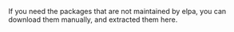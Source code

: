 If you need the packages that are not maintained by elpa,
 you can download them manually, and extracted them here.

